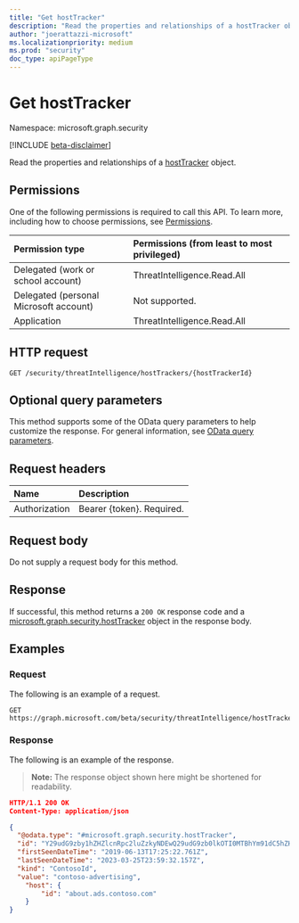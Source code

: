 ```yaml
---
title: "Get hostTracker"
description: "Read the properties and relationships of a hostTracker object."
author: "joerattazzi-microsoft"
ms.localizationpriority: medium
ms.prod: "security"
doc_type: apiPageType
---
```


# Get hostTracker

Namespace: microsoft.graph.security

[!INCLUDE [beta-disclaimer](../../includes/beta-disclaimer.md)]

Read the properties and relationships of a [hostTracker](../resources/security-hosttracker.md) object.

## Permissions

One of the following permissions is required to call this API. To learn more, including how to choose permissions, see [Permissions](/graph/permissions-reference).

|Permission type|Permissions (from least to most privileged)|
|:---|:---|
|Delegated (work or school account)|ThreatIntelligence.Read.All|
|Delegated (personal Microsoft account)|Not supported.|
|Application|ThreatIntelligence.Read.All|

## HTTP request

<!-- {
  "blockType": "ignored"
}
-->
``` http
GET /security/threatIntelligence/hostTrackers/{hostTrackerId}
```

## Optional query parameters

This method supports some of the OData query parameters to help customize the response. For general information, see [OData query parameters](/graph/query-parameters).

## Request headers

|Name|Description|
|:---|:---|
|Authorization|Bearer {token}. Required.|

## Request body

Do not supply a request body for this method.

## Response

If successful, this method returns a `200 OK` response code and a [microsoft.graph.security.hostTracker](../resources/security-hosttracker.md) object in the response body.

## Examples

### Request

The following is an example of a request.
<!-- {
  "blockType": "request",
  "name": "get_hosttracker",
  "sampleKeys": ["Y29udG9zby1hZHZlcnRpc2luZzkyNDEwQ29udG9zb0lkOTI0MTBhYm91dC5hZHMuY29udG9zby5jb20="]
}
-->
``` http
GET https://graph.microsoft.com/beta/security/threatIntelligence/hostTrackers/Y29udG9zby1hZHZlcnRpc2luZzkyNDEwQ29udG9zb0lkOTI0MTBhYm91dC5hZHMuY29udG9zby5jb20=
```

### Response

The following is an example of the response.
>**Note:** The response object shown here might be shortened for readability.
<!-- {
  "blockType": "response",
  "truncated": true,
  "@odata.type": "microsoft.graph.security.hostTracker"
}
-->
``` json
HTTP/1.1 200 OK
Content-Type: application/json

{
  "@odata.type": "#microsoft.graph.security.hostTracker",
  "id": "Y29udG9zby1hZHZlcnRpc2luZzkyNDEwQ29udG9zb0lkOTI0MTBhYm91dC5hZHMuY29udG9zby5jb20=",
  "firstSeenDateTime": "2019-06-13T17:25:22.761Z",
  "lastSeenDateTime": "2023-03-25T23:59:32.157Z",
  "kind": "ContosoId",
  "value": "contoso-advertising",
    "host": {
        "id": "about.ads.contoso.com"
    }
}
```
